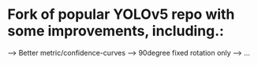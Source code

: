 # Fork of popular YOLOv5 repo with some improvements, including.:
--> Better metric/confidence-curves
--> 90degree fixed rotation only
--> ...
